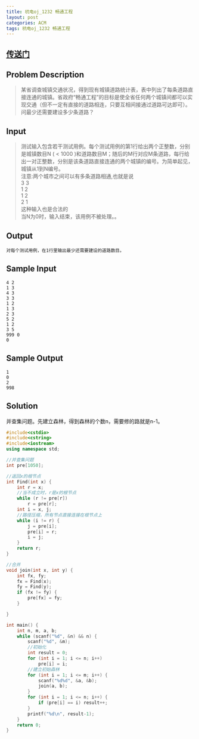 ```yaml
---
title: 杭电oj_1232 畅通工程
layout: post
categories: ACM
tags: 杭电oj_1232 畅通工程
---
```

## [传送门](http://acm.hdu.edu.cn/showproblem.php?pid=1232)

## Problem Description

>某省调查城镇交通状况，得到现有城镇道路统计表，表中列出了每条道路直接连通的城镇。省政府“畅通工程”的目标是使全省任何两个城镇间都可以实现交通（但不一定有直接的道路相连，只要互相间接通过道路可达即可）。问最少还需要建设多少条道路？ 

## Input

>测试输入包含若干测试用例。每个测试用例的第1行给出两个正整数，分别是城镇数目N ( < 1000 )和道路数目M；随后的M行对应M条道路，每行给出一对正整数，分别是该条道路直接连通的两个城镇的编号。为简单起见，城镇从1到N编号。<br>
注意:两个城市之间可以有多条道路相通,也就是说<br>
3 3<br>
1 2<br>
1 2<br>
2 1<br>
这种输入也是合法的<br>
当N为0时，输入结束，该用例不被处理。。<br>

## Output

```
对每个测试用例，在1行里输出最少还需要建设的道路数目。
```

## Sample Input

```
4 2
1 3
4 3
3 3
1 2
1 3
2 3
5 2
1 2
3 5
999 0
0
```

## Sample Output

```
1
0
2
998
```

## Solution

并查集问题。先建立森林，得到森林的个数n，需要修的路就是n-1。

```c++
#include<cstdio>
#include<cstring>
#include<iostream>
using namespace std;

//并查集问题
int pre[1050];

//返回x的根节点
int Find(int x) {
	int r = x;
	//当不成立时，r是x的根节点
	while (r != pre[r])
		r = pre[r];
	int i = x, j;
	//路径压缩，所有节点直接连接在根节点上
	while (i != r) {
		j = pre[i];
		pre[i] = r;
		i = j;
	}
	return r;
}

//合并
void join(int x, int y) {
	int fx, fy;
	fx = Find(x);
	fy = Find(y);
	if (fx != fy) {
		pre[fx] = fy;
	}

}

int main() {
	int n, m, a, b;
	while (scanf("%d", &n) && n) {
		scanf("%d", &m);
		//初始化
		int result = 0;
		for (int i = 1; i <= n; i++)
			pre[i] = i;
		//建立初始森林
		for (int i = 1; i <= m; i++) {
			scanf("%d%d", &a, &b);
			join(a, b);
		}
		for (int i = 1; i <= n; i++) {
			if (pre[i] == i) result++;
		}
		printf("%d\n", result-1);
	}
	return 0;
}
```